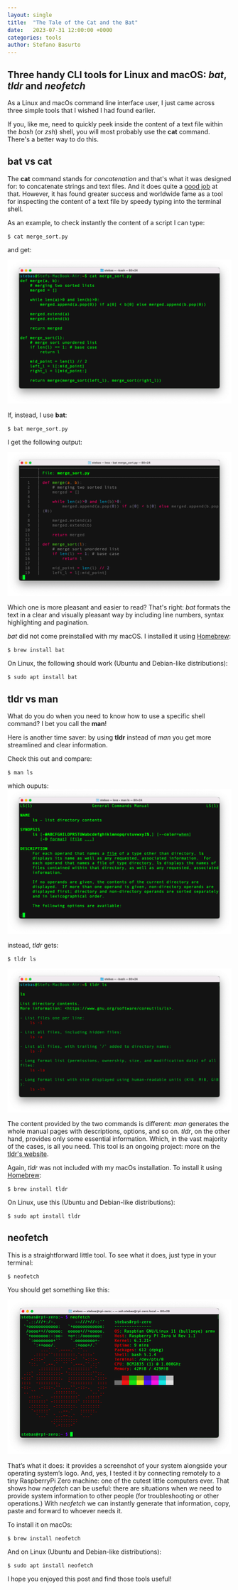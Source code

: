 ```yaml
---
layout: single
title:  "The Tale of the Cat and the Bat"
date:   2023-07-31 12:00:00 +0000
categories: tools
author: Stefano Basurto
---
```

Three handy CLI tools for Linux and macOS: *bat*, *tldr* and *neofetch*
------------------------------------------------------------------------
As a Linux and macOs command line interface user, I just came across three simple tools that
I wished I had found earlier.

If you, like me, need to quickly peek inside the content of a text file within the *bash* (or *zsh*) shell, you will most probably use the **cat** command. There's a better way to do this.

<!-- ![Cat dressing up as a bat for Halloween](https://source.unsplash.com/PCzp1W7tnjw)
*Photo source: Unsplash* -->

bat vs cat
----------
The **cat** command stands for *concatenation* and that's what it was designed for: to concatenate strings and text files. And it does quite a [good job](https://www.freecodecamp.org/news/the-cat-command-in-linux-concatenation-explained-with-bash-examples/) at that.
However, it has found greater success and worldwide fame as a tool for inspecting the content of a text file by speedy typing into the terminal shell.

As an example, to check instantly the content of a script I can type:

```
$ cat merge_sort.py
```

and get:

![cat output](/assets/images/batpost_cat_output.png)

If, instead, I use **bat**:

```
$ bat merge_sort.py
```

I get the following output:

![bat output](/assets/images/batpost_bat_output.png)

Which one is more pleasant and easier to read? That's right: *bat* formats the text in a clear and visually pleasant way by including line numbers, syntax highlighting and pagination.

*bat* did not come preinstalled with my macOS. I installed it using [Homebrew]():

```
$ brew install bat
```

On Linux, the following should work (Ubuntu and Debian-like distributions):
```
$ sudo apt install bat
```

tldr vs man
-----------

What do you do when you need to know how to use a specific shell 
command? I bet you call the **man**!

Here is another time saver: by using **tldr** instead of *man* you get more streamlined 
and clear information.

Check this out and compare:
```
$ man ls
```
which ouputs:
![man output](/assets/images/batpost_man_output.png)

instead, *tldr* gets:

```
$ tldr ls
```
![tldr output](/assets/images/batpost_tldr_output.png)

The content provided by the two commands is different: *man* generates the whole manual pages with descriptions, options, and so on. *tldr*, on the other hand, provides only some essential information. Which, in the vast majority of the cases, is all you need. This tool is an ongoing project: more on the [tldr's website](https://tldr.sh/).

Again, *tldr* was not included with my macOs installation. To install it using [Homebrew]():

```
$ brew install tldr
```

On Linux, use this (Ubuntu and Debian-like distributions):
```
$ sudo apt install tldr
```

neofetch
--------

This is a straightforward little tool. To see what it does, just type in your terminal:

```
$ neofetch
```

You should get something like this:

![neofetch output](/assets/images/batpost_neofetch_output.png)

That’s what it does: it provides a screenshot of your system alongside your operating system’s logo. And, yes, I tested it by connecting remotely to a tiny RaspberryPi Zero machine: one of the cutest little computers ever. That shows how *neofetch* can be useful: there are situations when we need to provide system information to other people (for troubleshooting or other operations.) With *neofetch* we can instantly generate that information, copy, paste and forward to whoever needs it.

To install it on macOs:
```
$ brew install neofetch
```

And on Linux (Ubuntu and Debian-like distributions):
```
$ sudo apt install neofetch
```

I hope you enjoyed this post and find those tools useful!